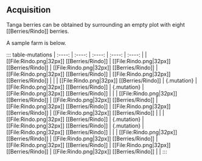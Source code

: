 ## Acquisition

Tanga berries can be obtained by surrounding an empty plot with eight [[Berries/Rindo]] berries.

A sample farm is below.

::: table-mutations
| :----: | :----: | :----: | :----: | :----: |
| [[File:Rindo.png\|32px]] [[Berries/Rindo]] | [[File:Rindo.png\|32px]] [[Berries/Rindo]] | [[File:Rindo.png\|32px]] [[Berries/Rindo]] | [[File:Rindo.png\|32px]] [[Berries/Rindo]] | [[File:Rindo.png\|32px]] [[Berries/Rindo]] | |
| [[File:Rindo.png\|32px]] [[Berries/Rindo]] | {.mutation} | [[File:Rindo.png\|32px]] [[Berries/Rindo]] | {.mutation} | [[File:Rindo.png\|32px]] [[Berries/Rindo]] | |
| [[File:Rindo.png\|32px]] [[Berries/Rindo]] | [[File:Rindo.png\|32px]] [[Berries/Rindo]] | [[File:Rindo.png\|32px]] [[Berries/Rindo]] | [[File:Rindo.png\|32px]] [[Berries/Rindo]] | [[File:Rindo.png\|32px]] [[Berries/Rindo]] | |
| [[File:Rindo.png\|32px]] [[Berries/Rindo]] | {.mutation} | [[File:Rindo.png\|32px]] [[Berries/Rindo]] | {.mutation} | [[File:Rindo.png\|32px]] [[Berries/Rindo]] | |
| [[File:Rindo.png\|32px]] [[Berries/Rindo]] | [[File:Rindo.png\|32px]] [[Berries/Rindo]] | [[File:Rindo.png\|32px]] [[Berries/Rindo]] | [[File:Rindo.png\|32px]] [[Berries/Rindo]] | [[File:Rindo.png\|32px]] [[Berries/Rindo]] | |
:::